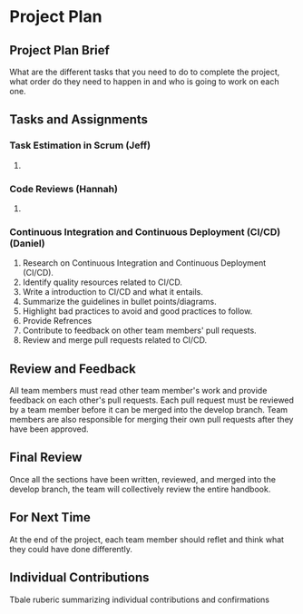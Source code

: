 # Project Plan
## Project Plan Brief

 What are the different tasks that you need to do to complete the project, what order do they need to happen in   and who is going to work on each one.

 ## Tasks and Assignments

 ### Task Estimation in Scrum (Jeff)
1. 

 ### Code Reviews (Hannah)
1. 

 ### Continuous Integration and Continuous Deployment (CI/CD) (Daniel)

 1. Research on Continuous Integration and Continuous Deployment (CI/CD).
2. Identify quality resources related to CI/CD.
3. Write a introduction to CI/CD and what it entails.
4. Summarize the guidelines in bullet points/diagrams.
5. Highlight bad practices to avoid and good practices to follow.
6. Provide Refrences
7. Contribute to feedback on other team members' pull requests.
8. Review and merge pull requests related to CI/CD.


## Review and Feedback

All team members must read other team member's work and provide feedback on each other's pull requests. Each pull request must be reviewed by a team member before it can be merged into the develop branch. Team members are also responsible for merging their own pull requests after they have been approved.

## Final Review
Once all the sections have been written, reviewed, and merged into the develop branch, the team will collectively review the entire handbook.

## For Next Time
At the end of the project, each team member should reflet and think what they could have done differently.

## Individual Contributions

Tbale ruberic summarizing individual contributions and confirmations

